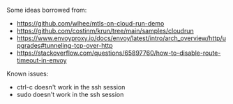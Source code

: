 Some ideas borrowed from:
* https://github.com/wlhee/mtls-on-cloud-run-demo
* https://github.com/costinm/krun/tree/main/samples/cloudrun
* https://www.envoyproxy.io/docs/envoy/latest/intro/arch_overview/http/upgrades#tunneling-tcp-over-http
* https://stackoverflow.com/questions/65897760/how-to-disable-route-timeout-in-envoy

Known issues:
* ctrl-c doesn't work in the ssh session
* sudo doesn't work in the ssh session
